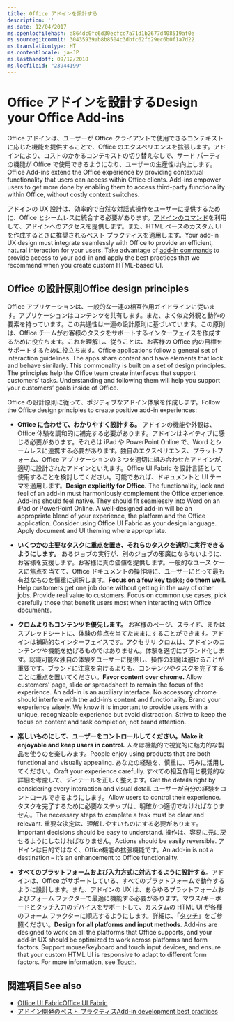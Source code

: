 ```yaml
---
title: Office アドインを設計する
description: ''
ms.date: 12/04/2017
ms.openlocfilehash: a864dc0fc6d30ecfcd7a71d1b2677d408519af0e
ms.sourcegitcommit: 30435939ab8b8504c3dbfc62fd29ec6b0f1a7d22
ms.translationtype: HT
ms.contentlocale: ja-JP
ms.lasthandoff: 09/12/2018
ms.locfileid: "23944199"
---
```

# <a name="design-your-office-add-ins"></a><span data-ttu-id="f33b2-102">Office アドインを設計する</span><span class="sxs-lookup"><span data-stu-id="f33b2-102">Design your Office Add-ins</span></span>

<span data-ttu-id="f33b2-p101">Office アドインは、ユーザーが Office クライアントで使用できるコンテキストに応じた機能を提供することで、Office のエクスペリエンスを拡張します。アドインにより、コストのかかるコンテキストの切り替えなしで、サード パーティの機能が Office で使用できるようになり、ユーザーの生産性は向上します。</span><span class="sxs-lookup"><span data-stu-id="f33b2-p101">Office Add-ins extend the Office experience by providing contextual functionality that users can access within Office clients. Add-ins empower users to get more done by enabling them to access third-party functionality within Office, without costly context switches.</span></span> 

<span data-ttu-id="f33b2-p102">アドインの UX 設計は、効率的で自然な対話式操作をユーザーに提供するために、Office とシームレスに統合する必要があります。[アドインのコマンド](add-in-commands.md)を利用して、アドインへのアクセスを提供します。また、HTML ベースのカスタム UI を作成するときに推奨されるベスト プラクティスを適用します。</span><span class="sxs-lookup"><span data-stu-id="f33b2-p102">Your add-in UX design must integrate seamlessly with Office to provide an efficient, natural interaction for your users. Take advantage of [add-in commands](add-in-commands.md) to provide access to your add-in and apply the best practices that we recommend when you create custom HTML-based UI.</span></span>

## <a name="office-design-principles"></a><span data-ttu-id="f33b2-107">Office の設計原則</span><span class="sxs-lookup"><span data-stu-id="f33b2-107">Office design principles</span></span>

<span data-ttu-id="f33b2-p103">Office アプリケーションは、一般的な一連の相互作用ガイドラインに従います。アプリケーションはコンテンツを共有します。また、よく似た外観と動作の要素を持っています。この共通性は一連の設計原則に基づいています。この原則は、Office チームがお客様のタスクをサポートするインターフェイスを作成するために役立ちます。これを理解し、従うことは、お客様の Office 内の目標をサポートするために役立ちます。</span><span class="sxs-lookup"><span data-stu-id="f33b2-p103">Office applications follow a general set of interaction guidelines. The apps share content and have elements that look and behave similarly. This commonality is built on a set of design principles. The principles help the Office team create interfaces that support customers’ tasks. Understanding and following them will help you support your customers’ goals inside of Office.</span></span>

<span data-ttu-id="f33b2-113">Office の設計原則に従って、ポジティブなアドイン体験を作成します。</span><span class="sxs-lookup"><span data-stu-id="f33b2-113">Follow the Office design principles to create positive add-in experiences:</span></span>

- <span data-ttu-id="f33b2-p104">**Office に合わせて、わかりやすく設計する。** アドインの機能や外観は、Office 体験を調和的に補完する必要があります。アドインはネイティブに感じる必要があります。それらは iPad や PowerPoint Online で、Word とシームレスに連携する必要があります。独自のエクスペリエンス、プラットフォーム、Office アプリケーションの 3 つを適切に組み合わせたアドインが、適切に設計されたアドインといえます。Office UI Fabric を設計言語として使用することを検討してください。可能であれば、ドキュメントと UI テーマを適用します。</span><span class="sxs-lookup"><span data-stu-id="f33b2-p104">**Design explicitly for Office.** The functionality, look and feel of an add-in must harmoniously complement the Office experience. Add-ins should feel native. They should fit seamlessly into Word on an iPad or PowerPoint Online. A well-designed add-in will be an appropriate blend of your experience, the platform and the Office application. Consider using Office UI Fabric as your design language. Apply document and UI theming where appropriate.</span></span>

- <span data-ttu-id="f33b2-p105">**いくつかの主要なタスクに重点を置き、それらのタスクを適切に実行できるようにします。** あるジョブの実行が、別のジョブの邪魔にならないように、お客様を支援します。お客様に真の価値を提供します。一般的なユース ケースに焦点を当てて、Office ドキュメントの操作時に、ユーザーにとって最も有益なものを慎重に選択します。</span><span class="sxs-lookup"><span data-stu-id="f33b2-p105">**Focus on a few key tasks; do them well.** Help customers get one job done without getting in the way of other jobs. Provide real value to customers. Focus on common use cases, pick carefully those that benefit users most when interacting with Office documents.</span></span>

- <span data-ttu-id="f33b2-p106">**クロムよりもコンテンツを優先します。** お客様のページ、スライド、またはスプレッドシートに、体験の焦点を当てたままにすることができます。アドインは補助的なインターフェイスです。アクセサリ クロムは、アドインのコンテンツや機能を妨げるものではありません。体験を適切にブランド化します。認識可能な独自の体験をユーザーに提供し、操作の邪魔は避けることが重要です。ブランドに注意を向けるよりも、コンテンツやタスクを完了することに重点を置いてください。</span><span class="sxs-lookup"><span data-stu-id="f33b2-p106">**Favor content over chrome.** Allow customers’ page, slide or spreadsheet to remain the focus of the experience. An add-in is an auxiliary interface. No accessory chrome should interfere with the add-in’s content and functionality. Brand your experience wisely. We know it is important to provide users with a unique, recognizable experience but avoid distraction. Strive to keep the focus on content and task completion, not brand attention.</span></span>

- <span data-ttu-id="f33b2-132">**楽しいものにして、ユーザーをコントロールしてください。**</span><span class="sxs-lookup"><span data-stu-id="f33b2-132">**Make it enjoyable and keep users in control.**</span></span> <span data-ttu-id="f33b2-133">人々は機能的で視覚的に魅力的な製品を使うのを楽しみます。</span><span class="sxs-lookup"><span data-stu-id="f33b2-133">People enjoy using products that are both functional and visually appealing.</span></span> <span data-ttu-id="f33b2-134">あなたの経験を、慎重に、巧みに活用してください。</span><span class="sxs-lookup"><span data-stu-id="f33b2-134">Craft your experience carefully.</span></span> <span data-ttu-id="f33b2-135">すべての相互作用と視覚的な詳細を考慮して、ディテールを正しく整えます。</span><span class="sxs-lookup"><span data-stu-id="f33b2-135">Get the details right by considering every interaction and visual detail.</span></span> <span data-ttu-id="f33b2-136">ユーザーが自分の経験をコントロールできるようにします。</span><span class="sxs-lookup"><span data-stu-id="f33b2-136">Allow users to control their experience.</span></span> <span data-ttu-id="f33b2-137">タスクを完了するために必要なステップは、明確かつ適切でなければなりません。</span><span class="sxs-lookup"><span data-stu-id="f33b2-137">The necessary steps to complete a task must be clear and relevant.</span></span> <span data-ttu-id="f33b2-138">重要な決定は、理解しやすいものにする必要があります。</span><span class="sxs-lookup"><span data-stu-id="f33b2-138">Important decisions should be easy to understand.</span></span> <span data-ttu-id="f33b2-139">操作は、容易に元に戻せるようにしなければなりません。</span><span class="sxs-lookup"><span data-stu-id="f33b2-139">Actions should be easily reversible.</span></span> <span data-ttu-id="f33b2-140">アドインは目的ではなく、Office機能の拡張機能です。</span><span class="sxs-lookup"><span data-stu-id="f33b2-140">An add-in is not a destination – it’s an enhancement to Office functionality.</span></span>

- <span data-ttu-id="f33b2-p108">**すべてのプラットフォームおよび入力方式に対応するように設計する**。アドインは、Office がサポートしている、すべてのプラットフォームで動作するように設計します。また、アドインの UX は、あらゆるプラットフォームおよびフォーム ファクターで最適に機能する必要があります。マウス/キーボードとタッチ入力のデバイスをサポートして、カスタムの HTML UI が各種のフォーム ファクターに順応するようにします。詳細は、「[タッチ](../concepts/add-in-development-best-practices.md#optimize-for-touch)」をご参照ください。</span><span class="sxs-lookup"><span data-stu-id="f33b2-p108">**Design for all platforms and input methods**. Add-ins are designed to work on all the platforms that Office supports, and your add-in UX should be optimized to work across platforms and form factors. Support mouse/keyboard and touch input devices, and ensure that your custom HTML UI is responsive to adapt to different form factors. For more information, see [Touch](../concepts/add-in-development-best-practices.md#optimize-for-touch).</span></span> 

## <a name="see-also"></a><span data-ttu-id="f33b2-145">関連項目</span><span class="sxs-lookup"><span data-stu-id="f33b2-145">See also</span></span>
- [<span data-ttu-id="f33b2-146">Office UI Fabric</span><span class="sxs-lookup"><span data-stu-id="f33b2-146">Office UI Fabric</span></span>](https://developer.microsoft.com/en-us/fabric) 
- [<span data-ttu-id="f33b2-147">アドイン開発のベスト プラクティス</span><span class="sxs-lookup"><span data-stu-id="f33b2-147">Add-in development best practices</span></span>](../concepts/add-in-development-best-practices.md)

